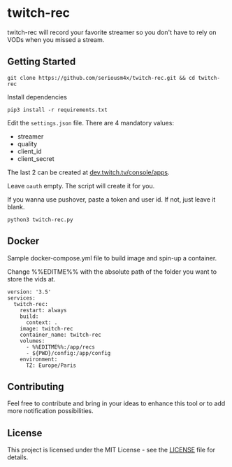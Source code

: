 # twitch-rec

twitch-rec will record your favorite streamer so you don't have to rely on VODs when you missed a stream.

## Getting Started

```
git clone https://github.com/seriousm4x/twitch-rec.git && cd twitch-rec
```

Install dependencies

```
pip3 install -r requirements.txt
```

Edit the `settings.json` file. There are 4 mandatory values:

* streamer
* quality
* client_id
* client_secret

The last 2 can be created at [dev.twitch.tv/console/apps](https://dev.twitch.tv/console/apps).

Leave `oauth` empty. The script will create it for you.

If you wanna use pushover, paste a token and user id. If not, just leave it blank.

```
python3 twitch-rec.py
```

## Docker

Sample docker-compose.yml file to build image and spin-up a container.

Change %%EDITME%% with the absolute path of the folder you want to store the vids at.

```
version: '3.5'
services:
  twitch-rec:
    restart: always
    build:
      context: .
    image: twitch-rec
    container_name: twitch-rec
    volumes:
      - %%EDITME%%:/app/recs
      - ${PWD}/config:/app/config
    environment:
      TZ: Europe/Paris
```

## Contributing

Feel free to contribute and bring in your ideas to enhance this tool or to add more notification possibilities.

## License

This project is licensed under the MIT License - see the [LICENSE](LICENSE) file for details.
